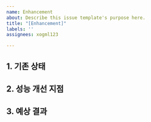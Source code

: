```yaml
---
name: Enhancement
about: Describe this issue template's purpose here.
title: "[Enhancement]"
labels: ''
assignees: xogml123

---
```


## 1. 기존 상태
## 2. 성능 개선 지점
## 3. 예상 결과

